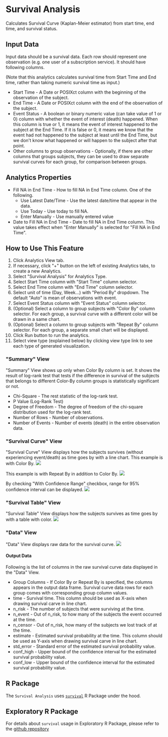 # Survival Analysis
Calculates Survival Curve (Kaplan-Meier estimator) from start time, end time, and survival status.

## Input Data
Input data should be a survival data. Each row should represent one observation (e.g. one user of a subscription service). It should have following columns.

(Note that this analytics calculates survival time from Start Time and End time, rather than taking numeric survival time as input.)
  * Start Time - A Date or POSIXct column with the beginning of the observation of the subject.
  * End Time - A Date or POSIXct column with the end of the observation of the subject.
  * Event Status - A boolean or binary numeric value (can take value of 1 or 0) column with whether the event of interest (death) happened. When this column is true or 1, it means the event of interest happened to the subject at the End Time. If it is false or 0, it means we know that the event had not happened to the subject at least until the End Time, but we don't know what happened or will happen to the subject after that point.
  * Other columns to group observations - Optionally, if there are other columns that groups subjects, they can be used to draw separate survival curves for each group, for comparison between groups.

## Analytics Properties
  * Fill NA in End Time - How to fill NA in End Time column. One of the following.
    * Use Latest Date/Time - Use the latest date/time that appear in the data.
    * Use Today - Use today to fill NA.
    * Enter Manually  - Use manually entered value
  * Date to Fill NA in End Time - Date to fill NA in End Time column. This value takes effect when "Enter Manually" is selected for "Fill NA in End Time".

## How to Use This Feature
1. Click Analytics View tab.
2. If necessary, click "+" button on the left of existing Analytics tabs, to create a new Analytics.
3. Select "Survival Analysis" for Analytics Type.
4. Select Start Time column with "Start Time" column selector.
5. Select End Time column with "End Time" column selector.
6. Select unit of time (Day, Week...) with "Period By" dropdown. The default "Auto" is mean of observations with event.
7. Select Event Status column with "Event Status" column selector.
8. (Optional) Select a column to group subjects with "Color By" column selector. For each group, a survival curve with a different color will be drawn in a same chart.
9. (Optional) Select a column to group subjects with "Repeat By" column selector. For each group, a separate small chart will be displayed.
10. Click Run button to run the analytics.
11. Select view type (explained below) by clicking view type link to see each type of generated visualization.

### "Summary" View
"Summary" View shows up only when Color By column is set. It shows the result of log-rank test that tests if the difference in survival of the subjects that belongs to different Color-By column groups is statistically significant or not.

* Chi-Square - The rest statistic of the log-rank test.
* P Value (Log-Rank Test)
* Degree of Freedom - The degree of freedom of the chi-square distribution used for the log-rank test.
* Number of Rows - Number of observations.
* Number of Events - Number of events (death) in the entire observation data.

### "Survival Curve" View
"Survival Curve" View displays how the subjects survives (without experiencing event/death) as time goes by with a line chart.
This example is with Color By.
![](images/survival_curve.png)

This example is with Repeat By in addition to Color By.
![](images/survival_curve_with_repeat.png)

By checking "With Confidence Range" checkbox, range for 95% confidence interval can be displayed.
![](images/survival_curve_with_confint.png)

### "Survival Table" View
"Survival Table" View displays how the subjects survives as time goes by with a table with color.
![](images/survival_table.png)

### "Data" View
"Data" View displays raw data for the survival curve.
![](images/survival_data.png)

#### Output Data
Following is the list of columns in the raw survival curve data displayed in the "Data" View.
* Group Columns - If Color By or Repeat By is specified, the columns appears in the output data frame. Survival curve data rows for each group comes with corresponding group column values.
* time - Survival time. This column should be used as X-axis when drawing survival carve in line chart.
* n_risk - The number of subjects that were surviving at the time.
* n_event - Out of n_risk, to how many of the subjects the event occurred at the time.
* n_censor - Out of n_risk, how many of the subjects we lost track of at the time.
* estimate - Estimated survival probability at the time. This column should be used as Y-axis when drawing survival carve in line chart.
* std_error - Standard error of the estimated survival probability value.
* conf_high - Upper bound of the confidence interval for the estimated survival probability value.
* conf_low - Upper bound of the confidence interval for the estimated survival probability value.

## R Package

The `Survival Analysis` uses [`survival`](https://cran.r-project.org/web/packages/survival/index.html) R Package under the hood.

## Exploratory R Package

For details about `survival` usage in Exploratory R Package, please refer to the [github repository](https://github.com/exploratory-io/exploratory_func/blob/master/R/broom_wrapper.R)
